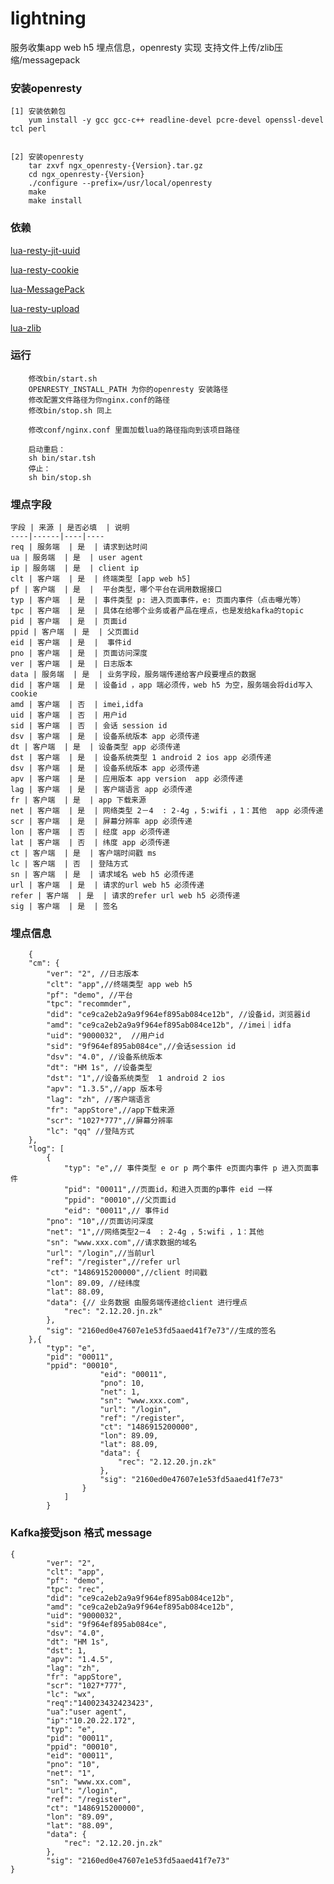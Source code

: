 # lightning
服务收集app web h5 埋点信息，openresty 实现
支持文件上传/zlib压缩/messagepack

### 安装openresty
    [1] 安装依赖包   
        yum install -y gcc gcc-c++ readline-devel pcre-devel openssl-devel tcl perl  
   
    
    [2] 安装openresty  
        tar zxvf ngx_openresty-{Version}.tar.gz    
        cd ngx_openresty-{Version} 
        ./configure --prefix=/usr/local/openresty   
        make    
        make install 
### 依赖       
[lua-resty-jit-uuid](https://github.com/thibaultcha/lua-resty-jit-uuid)

[lua-resty-cookie](https://github.com/cloudflare/lua-resty-cookie)

[lua-MessagePack](https://github.com/fperrad/lua-MessagePack)

[lua-resty-upload](https://github.com/openresty/lua-resty-upload)

[lua-zlib](https://github.com/brimworks/lua-zlib) 

### 运行
        修改bin/start.sh  
        OPENRESTY_INSTALL_PATH 为你的openresty 安装路径 
        修改配置文件路径为你nginx.conf的路径  
        修改bin/stop.sh 同上  

        修改conf/nginx.conf 里面加载lua的路径指向到该项目路径  

        启动重启：  
        sh bin/star.tsh  
        停止：  
        sh bin/stop.sh  
### 埋点字段  
     
    字段 | 来源 | 是否必填  | 说明  
    ----|------|----|----
    req | 服务端  | 是  | 请求到达时间
    ua | 服务端  | 是  | user agent
    ip | 服务端  | 是  | client ip
    clt | 客户端  | 是  | 终端类型 [app web h5]
    pf | 客户端  | 是  |  平台类型，哪个平台在调用数据接口
    typ | 客户端  | 是  | 事件类型 p: 进入页面事件，e: 页面内事件（点击曝光等）
    tpc | 客户端  | 是  | 具体在给哪个业务或者产品在埋点，也是发给kafka的topic
    pid | 客户端  | 是  | 页面id
    ppid | 客户端  | 是  | 父页面id
    eid | 客户端  | 是  |  事件id
    pno | 客户端  | 是  | 页面访问深度
    ver | 客户端  | 是  | 日志版本
    data | 服务端  | 是  | 业务字段，服务端传递给客户段要埋点的数据
    did | 客户端  | 是  | 设备id ，app 端必须传，web h5 为空，服务端会将did写入cookie
    amd | 客户端  | 否  | imei,idfa
    uid | 客户端  | 否  | 用户id
    sid | 客户端  | 否  | 会话 session id
    dsv | 客户端  | 是  | 设备系统版本 app 必须传递
    dt | 客户端  | 是  | 设备类型 app 必须传递
    dst | 客户端  | 是  | 设备系统类型 1 android 2 ios app 必须传递
    dsv | 客户端  | 是  | 设备系统版本 app 必须传递
    apv | 客户端  | 是  | 应用版本 app version  app 必须传递
    lag | 客户端  | 是  | 客户端语言 app 必须传递
    fr | 客户端  | 是  | app 下载来源
    net | 客户端  | 是  | 网络类型 2－4  : 2-4g ，5:wifi ，1：其他  app 必须传递
    scr | 客户端  | 是  | 屏幕分辨率 app 必须传递
    lon | 客户端  | 否  | 经度 app 必须传递
    lat | 客户端  | 否  | 纬度 app 必须传递
    ct | 客户端  | 是  | 客户端时间戳 ms 
    lc | 客户端  | 否  | 登陆方式
    sn | 客户端  | 是  | 请求域名 web h5 必须传递
    url | 客户端  | 是  | 请求的url web h5 必须传递
    refer | 客户端  | 是  | 请求的refer url web h5 必须传递
    sig | 客户端  | 是  | 签名


### 埋点信息  
        {
        "cm": {
            "ver": "2", //日志版本
            "clt": "app",//终端类型 app web h5
            "pf": "demo", //平台
            "tpc": "recommder",
            "did": "ce9ca2eb2a9a9f964ef895ab084ce12b", //设备id，浏览器id
            "amd": "ce9ca2eb2a9a9f964ef895ab084ce12b", //imei｜idfa 
            "uid": "9000032",  //用户id
            "sid": "9f964ef895ab084ce",//会话session id
            "dsv": "4.0", //设备系统版本
            "dt": "HM 1s", //设备类型
            "dst": "1",//设备系统类型  1 android 2 ios
            "apv": "1.3.5",//app 版本号
            "lag": "zh", //客户端语言
            "fr": "appStore",//app下载来源
            "scr": "1027*777",//屏幕分辨率
            "lc": "qq" //登陆方式
        },
        "log": [
            {
                "typ": "e",// 事件类型 e or p 两个事件 e页面内事件 p 进入页面事件
                "pid": "00011",//页面id，和进入页面的p事件 eid 一样
                "ppid": "00010",//父页面id
                "eid": "00011",// 事件id
            "pno": "10",//页面访问深度
            "net": "1",//网络类型2－4  : 2-4g ，5:wifi ，1：其他
            "sn": "www.xxx.com",//请求数据的域名
            "url": "/login",//当前url
            "ref": "/register",//refer url
            "ct": "1486915200000",//client 时间戳
            "lon": 89.09, //经纬度
            "lat": 88.09,
            "data": {// 业务数据 由服务端传递给client 进行埋点
                "rec": "2.12.20.jn.zk"
            },
            "sig": "2160ed0e47607e1e53fd5aaed41f7e73"//生成的签名
        },{
            "typ": "e",
            "pid": "00011",
            "ppid": "00010",
                        "eid": "00011",
                        "pno": 10,
                        "net": 1,
                        "sn": "www.xxx.com",
                        "url": "/login",
                        "ref": "/register",
                        "ct": "1486915200000",
                        "lon": 89.09,
                        "lat": 88.09,
                        "data": {
                            "rec": "2.12.20.jn.zk"
                        },
                        "sig": "2160ed0e47607e1e53fd5aaed41f7e73"
                    }
                ]
            }
    
### Kafka接受json 格式 message
    {
            "ver": "2",
            "clt": "app",
            "pf": "demo",
            "tpc": "rec",
            "did": "ce9ca2eb2a9a9f964ef895ab084ce12b",
            "amd": "ce9ca2eb2a9a9f964ef895ab084ce12b",
            "uid": "9000032",
            "sid": "9f964ef895ab084ce",
            "dsv": "4.0",
            "dt": "HM 1s",
            "dst": 1,
            "apv": "1.4.5",
            "lag": "zh",
            "fr": "appStore",
            "scr": "1027*777",
            "lc": "wx",
            "req":"140023432423423",
            "ua":"user agent",
            "ip":"10.20.22.172",
            "typ": "e",
            "pid": "00011",
            "ppid": "00010",
            "eid": "00011",
            "pno": "10",
            "net": "1",
            "sn": "www.xx.com",
            "url": "/login",
            "ref": "/register",
            "ct": "1486915200000",
            "lon": "89.09",
            "lat": "88.09",
            "data": {
                "rec": "2.12.20.jn.zk"
            },
            "sig": "2160ed0e47607e1e53fd5aaed41f7e73"
    }
